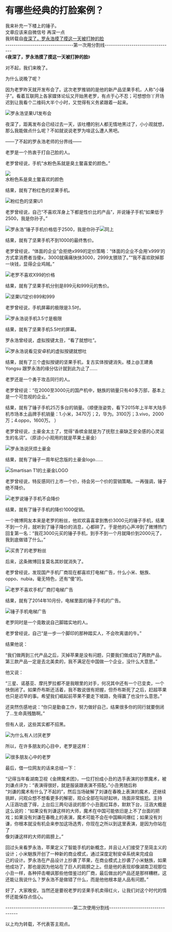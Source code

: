 # 有哪些经典的打脸案例？

我来补充一下楼上的锤子。  
文章应该来自微信号 再深一点  
我转载自[夜深了，罗永浩摸了摸这一天被打肿的脸](http://www.acfun.tv/a/ac2129141)  
---------------------------------第一次用分割线---------------------------------  
《**夜深了，罗永浩摸了摸这一天被打肿的脸**》  

对不起，我们来晚了。

为什么说晚了呢？

因为老罗昨天就开发布会了。这次老罗推销的是他的新产品坚果手机，人称“小锤子”。看着互联网上各家媒体论坛又开始黑老罗，有点于心不忍；可想想你丫开场迟到让我看个二维码大半个小时，又觉得有义务紧跟着一起来。

![](https://pic4.zhimg.com/50/9bfcb0479b7ff5f9d129be2f41a413a2_b.jpg)罗永浩坚果U1发布会  

夜深了，距离发布会已经过去一天，该吐槽的别人都无情地黑过了，小小观就想，那么我能做点什么呢？不如就说说老罗为啥这么遭人黑吧。

——了不起的罗永浩老师的分界线——

老罗是一个热衷于打自己脸的人。

老罗曾经说，手机“水粉色系就是臭土鳖喜爱的颜色。”

![](https://pic4.zhimg.com/50/aa4f4f3f4a1e66476da3ae54d1ae2db9_b.jpg)  
水粉色系是臭土鳖喜欢的颜色  

结果，就有了粉红色的坚果手机。

![](https://pic4.zhimg.com/50/858e649a455bc5c06d7efb5a38f201d1_b.jpg)粉红色的坚果U1  

老罗曾经说，自己“不喜欢浑身上下都是性价比的产品”，并说锤子手机“如果低于2500，我是你孙子。”

![](https://pic2.zhimg.com/50/56d55acc1ce253254959e9cc0b67c415_b.jpg)罗永浩“锤子手机价格低于2500，我是你孙子![](https://pic2.zhimg.com/50/656d406435e1536f9b6e9793428ecb78_b.jpg)同上  

结果，就有了坚果手机不到1000的最终售价。

老罗曾经说，“体面的企业”会拒绝x999的定价策略：“体面的企业不会用‘x999’的方式拿消费者当傻x，3000就痛痛快快3000，2999太猥琐了。”“我不喜欢砍掉那一块钱，显得企业鸡贼。”

![](https://pic2.zhimg.com/50/037fe9340683b4cc321b40b06514d769_b.jpg)老罗不喜欢X99的价格  

结果，就有了坚果手机分别是899元和999元的售价。

![](https://pic1.zhimg.com/50/97e2ac82c779830498435f8bf7e21aae_b.jpg)坚果U1定价899和999  

老罗曾经说，手机屏幕的极限是3.5吋。

![](https://pic1.zhimg.com/50/36104784b2ee35fc320e43f45df761b5_b.jpg)罗永浩说手机3.5寸是极限  

结果，就有了坚果手机5.5吋的屏幕。

罗永浩曾经说，虚拟按键太丑，“看了就想吐”。

![](https://pic1.zhimg.com/50/239f74f9ebf4ac5acf090344b3641b59_b.jpg)罗永浩说看见安卓机的虚拟按键就想吐  

结果，就有了三个虚拟按键的坚果手机，复古实体按键消失。楼上@王建勇Yongsu 跟罗永浩的缘分估计就到此为止了……

老罗还是一个勇于攻击同行的人。

老罗曾经说：“在2000至3000元的国产机中，魅族的销量只有40多万部，基本上是一个可忽视的企业。”

结果，就有了锤子手机25万多台的销量。（顺便涨姿势，看下2015年上半年大陆手机市场本土品牌手机销量：1.小米，3470万；2，华为。3100万；3.vivo，2000万；4.oppo，1600万。 ）

老罗曾经说，土豪金太土了，觉得“香槟金就是为了抚慰土豪缺乏安全感的心灵诞生的名词”。（原谅小小观用的就是苹果土豪金）

![](https://pic3.zhimg.com/50/fb56642c228674005cac0388ee78ef54_b.jpg)罗永浩说厌烦土豪金  

结果，就有了锤子一周年纪念版的土豪金logo……

![](https://pic2.zhimg.com/50/0218264784594d9cf5f6538ee7299438_b.jpg)Smartisan T1的土豪金LOGO  

老罗曾经说，特反感同行上市一个价，待会另一个价的营销策略。一再强调，锤子绝不降价。

![](https://pic4.zhimg.com/50/dcc03416fb1a71258b569db5c8e11fa1_b.jpg)老罗说锤子手机不会降价  

结果，就有了锤子手机的降价1000促销。

一个微博网友本来是老罗的粉丝，他欢欢喜喜拿到售价3000元的锤子手机，结果不到一个月，就听到了锤子降价的消息，心都碎了。于是他的心声冲到了微博热门回复第一名：“我花3000元买的锤子手机，到手不到一个月就降价到2000元了，我到底做错了什么。”

![](https://pic1.zhimg.com/50/585d25006d480b82c97f3caa3546877c_b.jpg)买贵了的老罗粉丝  

后来，这条微博回复莫名其妙就消失了。

老罗曾经说，发现国产手机厂商现在都喜欢打电梯广告，什么小米、魅族、oppo、nubia，毫无特色，还有“傻”的。

![](https://pic2.zhimg.com/50/5cf38e0e3ea54d0de5cb08937f935bdf_b.jpg)老罗不喜欢手机厂商打电梯广告  

结果，就有了2014年10月份，电梯里面的锤子手机的广告。

![](https://pic2.zhimg.com/50/b0a3d0c5498b92b4caf7a7126df9145c_b.jpg)锤子手机电梯广告  

老罗同时是一个竟敢说自己脚踏实地的人。

老罗曾经说，自己“是一步一个脚印的那种踏实人，不会吹离谱的牛。”

结果他说：

“我们做两到三代产品之后，灭掉苹果是没有问题，只要我们做成功了两款产品，第三款产品一定是去北美卖的，我不满足在中国做一个企业，没什么大意思。”

他又说：

“三星、诺基亚、摩托罗拉都不是我眼里的对手，何况其中还有一个已变卖，一个快倒闭了。如果乔布斯还活着，我不敢说很有把握，但乔布斯死了之后，赶超苹果也只是迟早的事。希望我们崛起前苹果不要走下坡路，免得赢了也没什么意思。”

还突然伤感地说：“你只是勤奋工作，努力做好自己，结果很多你的同行就要倒闭了…生命真残酷啊。”

但有人说，这些其实都不招黑。

![](https://pic2.zhimg.com/50/8e0d43f66f898255734880a23aeb5d8b_b.jpg)为什么有人讨厌老罗  

所以，在许多朋友的心目中，老罗是这样：

![](https://pic4.zhimg.com/50/6418ddc6552f6d825e55396455b235ce_b.jpg)很多朋友心中的老罗  

最后，借一位网友的话来总结一下：

“记得当年看湖南卫视《金牌魔术团》，一位打扮成小丑的选手表演的钞票魔术，被刘谦点评为：“表演得很好，就是服装跟表演不搭配。”小丑男随后称  
“刘谦的魔术有什么了不起的”，然后当场破解了刘谦在春晚上表演的魔术，还继续挑衅，问观众想不想看更多的解密，观众全部在叫好起哄，场面非常尴尬。主持  
人汪涵功底了得，上台后三两句话说的那个小丑面红耳赤，默默下台，汪涵大概是这么说的：“如果没有刘谦这样的大师，魔术在中国可能依旧是上不了台面的把  
戏；如果没有刘谦在春晚上的表演，魔术可能不会在中国瞬间爆红；如果没有刘谦，你根本就没有机会来参加这场选秀，你现在之所以到这里表演，是因为你站在了  
像刘谦这样的大师的肩膀上。”

回过头来看罗永浩，苹果定义了智能手机的新概念，并且让人们接受了至简主义的设计；小米魅族开创了一种新的商业模式，通过深度定制安卓系统来完成自  
己的设计。罗永浩在产品设计上抄袭了苹果，在商业模式上抄袭了小米魅族，如果他成功了，那也是因为他站在了巨人的肩膀之上。但是他的表现却像湖南卫视那位  
小丑一样，各种抨击嘲讽那些他借鉴过的厂商，最后做出的产品还是那样糟糕，这还能让我说什么？罗永浩不是做错了什么，而是他他根本是人品有问题。”

好了，大家晚安。当然还是要祝老罗的坚果手机卖得红火，让我们对这个时代的情怀还能保存点信心。

---------------------------------第二次使用分割线---------------------------------

以上均为转载，不代表答主观点。